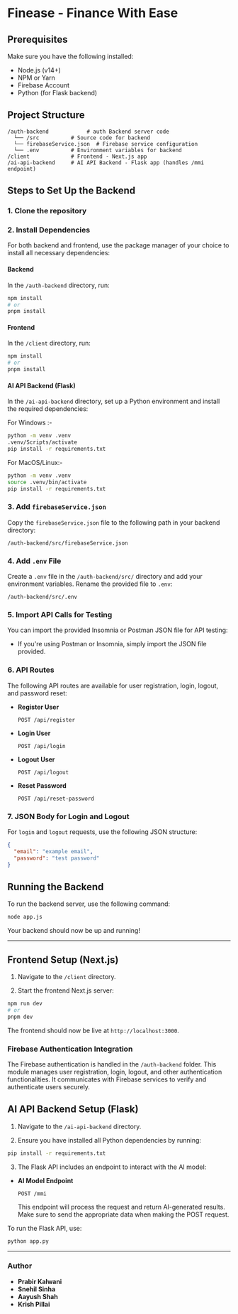 # Finease - Finance With Ease

## Prerequisites

Make sure you have the following installed:

- Node.js (v14+)
- NPM or Yarn
- Firebase Account
- Python (for Flask backend)

## Project Structure

```
/auth-backend            # auth Backend server code
  └── /src          # Source code for backend
  └── firebaseService.json  # Firebase service configuration
  └── .env          # Environment variables for backend
/client             # Frontend - Next.js app
/ai-api-backend     # AI API Backend - Flask app (handles /mmi endpoint)
```

## Steps to Set Up the Backend

### 1. Clone the repository

### 2. Install Dependencies

For both backend and frontend, use the package manager of your choice to install all necessary dependencies:

#### Backend

In the `/auth-backend` directory, run:

```bash
npm install
# or
pnpm install
```

#### Frontend

In the `/client` directory, run:

```bash
npm install
# or
pnpm install
```

#### AI API Backend (Flask)

In the `/ai-api-backend` directory, set up a Python environment and install the required dependencies:


For Windows :-
```bash
python -m venv .venv 
.venv/Scripts/activate
pip install -r requirements.txt
```

For MacOS/Linux:-
```bash
python -m venv .venv 
source .venv/bin/activate
pip install -r requirements.txt
```

### 3. Add `firebaseService.json`

Copy the `firebaseService.json` file to the following path in your backend directory:

```
/auth-backend/src/firebaseService.json
```

### 4. Add `.env` File

Create a `.env` file in the `/auth-backend/src/` directory and add your environment variables. Rename the provided file to `.env`:

```
/auth-backend/src/.env
```

### 5. Import API Calls for Testing

You can import the provided Insomnia or Postman JSON file for API testing:

- If you're using Postman or Insomnia, simply import the JSON file provided.

### 6. API Routes

The following API routes are available for user registration, login, logout, and password reset:

- **Register User**

  ```
  POST /api/register
  ```

- **Login User**

  ```
  POST /api/login
  ```

- **Logout User**

  ```
  POST /api/logout
  ```

- **Reset Password**
  ```
  POST /api/reset-password
  ```

### 7. JSON Body for Login and Logout

For `login` and `logout` requests, use the following JSON structure:

```json
{
  "email": "example email",
  "password": "test password"
}
```

## Running the Backend

To run the backend server, use the following command:

```bash
node app.js
```

Your backend should now be up and running!

---

## Frontend Setup (Next.js)

1. Navigate to the `/client` directory.

2. Start the frontend Next.js server:

```bash
npm run dev
# or
pnpm dev
```

The frontend should now be live at `http://localhost:3000`.

### Firebase Authentication Integration

The Firebase authentication is handled in the `/auth-backend` folder. This module manages user registration, login, logout, and other authentication functionalities. It communicates with Firebase services to verify and authenticate users securely.

## AI API Backend Setup (Flask)

1. Navigate to the `/ai-api-backend` directory.

2. Ensure you have installed all Python dependencies by running:

```bash
pip install -r requirements.txt
```

3. The Flask API includes an endpoint to interact with the AI model:

- **AI Model Endpoint**  
  ```
  POST /mmi
  ```

   This endpoint will process the request and return AI-generated results. Make sure to send the appropriate data when making the POST request.

To run the Flask API, use:

```bash
python app.py
```

---

### Author

- **Prabir Kalwani**
- **Snehil Sinha**
- **Aayush Shah**
- **Krish Pillai**
